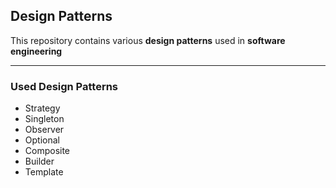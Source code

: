 ## Design Patterns
This repository contains various **design patterns** used in **software engineering**

---
### Used Design Patterns
- Strategy
- Singleton
- Observer
- Optional
- Composite
- Builder
- Template
